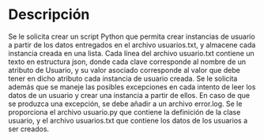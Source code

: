 # Descripción
Se le solicita crear un script Python que permita crear instancias de usuario a partir de los
datos entregados en el archivo usuarios.txt, y almacene cada instancia creada en una lista.
Cada línea del archivo usuario.txt contiene un texto en estructura json, donde cada clave
corresponde al nombre de un atributo de Usuario, y su valor asociado corresponde al valor
que debe tener en dicho atributo cada instancia de usuario creada.
Se le solicita además que se maneje las posibles excepciones en cada intento de leer los
datos de un usuario y crear una instancia a partir de ellos. En caso de que se produzca una
excepción, se debe añadir a un archivo error.log.
Se le proporciona el archivo usuario.py que contiene la definición de la clase usuario, y el
archivo usuarios.txt que contiene los datos de los usuarios a ser creados.